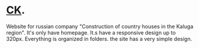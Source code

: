 # [CK]([https://pages.github.com/](https://narinebarseghyan.github.io/CK/)).
Website for russian company "Construction of country houses in the Kaluga region". It's only have homepage. It.s have a responsive design up to 320px. Everything is organized in folders. the site has a very simple design.
